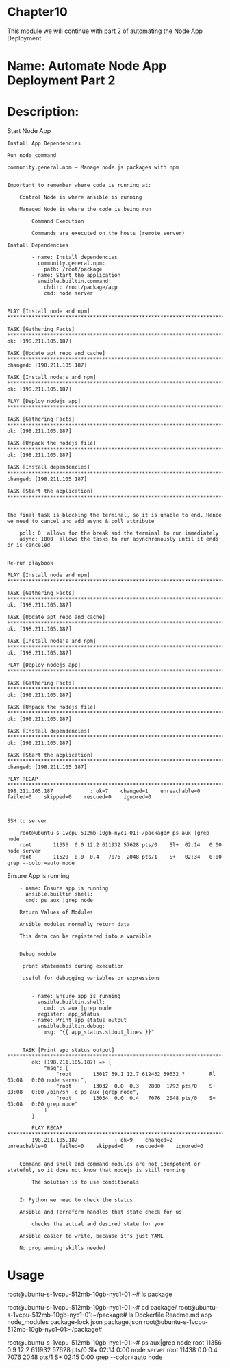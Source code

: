 # Chapter10
This module we will continue with part 2 of automating the Node App Deployment

# Name: Automate Node App Deployment Part 2


# Description: 

Start Node App

    Install App Dependencies

    Run node command

    community.general.npm – Manage node.js packages with npm


    Important to remember where code is running at:

        Control Node is where ansible is running

        Managed Node is where the code is being run

            Command Execution

            Commands are executed on the hosts (remote server)

    Install Dependencies
            
            - name: Install dependencies
              community.general.npm:
                path: /root/package
            - name: Start the application
              ansible.builtin.command:
                chdir: /root/package/app
                cmd: node server


    PLAY [Install node and npm] **************************************************************************************************************************************

    TASK [Gathering Facts] *******************************************************************************************************************************************
    ok: [198.211.105.187]

    TASK [Update apt repo and cache] *********************************************************************************************************************************
    changed: [198.211.105.187]

    TASK [Install nodejs and npm] ************************************************************************************************************************************
    ok: [198.211.105.187]

    PLAY [Deploy nodejs app] *****************************************************************************************************************************************

    TASK [Gathering Facts] *******************************************************************************************************************************************
    ok: [198.211.105.187]

    TASK [Unpack the nodejs file] ************************************************************************************************************************************
    ok: [198.211.105.187]

    TASK [Install dependencies] **************************************************************************************************************************************
    changed: [198.211.105.187]

    TASK [Start the application] *************************************************************************************************************************************


    The final task is blocking the terminal, so it is unable to end. Hence we need to cancel and add async & poll attribute

        poll: 0  allows for the break and the terminal to run immediately
        async: 1000  allows the tasks to run asynchronously until it ends or is canceled


    Re-run playbook

    PLAY [Install node and npm] **************************************************************************************************************************************

    TASK [Gathering Facts] *******************************************************************************************************************************************
    ok: [198.211.105.187]

    TASK [Update apt repo and cache] *********************************************************************************************************************************
    ok: [198.211.105.187]

    TASK [Install nodejs and npm] ************************************************************************************************************************************
    ok: [198.211.105.187]

    PLAY [Deploy nodejs app] *****************************************************************************************************************************************

    TASK [Gathering Facts] *******************************************************************************************************************************************
    ok: [198.211.105.187]

    TASK [Unpack the nodejs file] ************************************************************************************************************************************
    ok: [198.211.105.187]

    TASK [Install dependencies] **************************************************************************************************************************************
    ok: [198.211.105.187]

    TASK [Start the application] *************************************************************************************************************************************
    changed: [198.211.105.187]

    PLAY RECAP *******************************************************************************************************************************************************
    198.211.105.187            : ok=7    changed=1    unreachable=0    failed=0    skipped=0    rescued=0    ignored=0   



    SSH to server

        root@ubuntu-s-1vcpu-512mb-10gb-nyc1-01:~/package# ps aux |grep node
        root       11356  0.0 12.2 611932 57628 pts/0    Sl+  02:14   0:00 node server
        root       11520  0.0  0.4   7076  2048 pts/1    S+   02:34   0:00 grep --color=auto node


Ensure App is running

        - name: Ensure app is running
          ansible.builtin.shell:
          cmd: ps aux |grep node

        Return Values of Modules

        Ansible modules normally return data

        This data can be registered into a varaible


        Debug module

         print statements during execution

         useful for debugging variables or expressions


            - name: Ensure app is running
              ansible.builtin.shell:
                cmd: ps aux |grep node
              register: app_status
            - name: Print app_status output
              ansible.builtin.debug:
                msg: "{{ app_status.stdout_lines }}"


         TASK [Print app_status output] ***********************************************************************************************************************************
            ok: [198.211.105.187] => {
                "msg": [
                    "root       13017 59.1 12.7 612432 59632 ?        Rl   03:08   0:00 node server",
                    "root       13032  0.0  0.3   2800  1792 pts/0    S+   03:08   0:00 /bin/sh -c ps aux |grep node",
                    "root       13034  0.0  0.4   7076  2048 pts/0    S+   03:08   0:00 grep node"
                ]
            }

            PLAY RECAP *******************************************************************************************************************************************************
            198.211.105.187            : ok=9    changed=2    unreachable=0    failed=0    skipped=0    rescued=0    ignored=0   


        Command and shell and command modules are not idempotent or stateful, so it does not know that nodejs is still running

            The solution is to use conditionals


        In Python we need to check the status

        Ansible and Terraform handles that state check for us

            checks the actual and desired state for you

        Ansible easier to write, because it's just YAML

        No programming skills needed






# Usage

root@ubuntu-s-1vcpu-512mb-10gb-nyc1-01:~# ls 
package

root@ubuntu-s-1vcpu-512mb-10gb-nyc1-01:~# cd package/
root@ubuntu-s-1vcpu-512mb-10gb-nyc1-01:~/package# ls
Dockerfile  Readme.md  app  node_modules  package-lock.json  package.json
root@ubuntu-s-1vcpu-512mb-10gb-nyc1-01:~/package#

root@ubuntu-s-1vcpu-512mb-10gb-nyc1-01:~# ps aux|grep node
root       11356  0.9 12.2 611932 57628 pts/0    Sl+  02:14   0:00 node server
root       11438  0.0  0.4   7076  2048 pts/1    S+   02:15   0:00 grep --color=auto node

